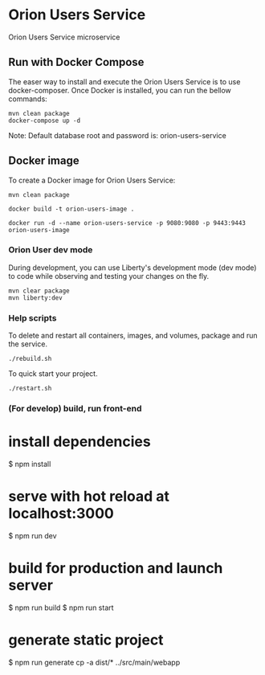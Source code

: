 # Orion Users Service

Orion Users Service microservice

## Run with Docker Compose

The easer way to install and execute the Orion Users Service is to use docker-composer. Once Docker is installed, you can run the bellow commands:

    mvn clean package
    docker-compose up -d

Note: Default database root and password is: orion-users-service

## Docker image

To create a Docker image for Orion Users Service:

    mvn clean package

    docker build -t orion-users-image .

    docker run -d --name orion-users-service -p 9080:9080 -p 9443:9443 orion-users-image

### Orion User dev mode

During development, you can use Liberty's development mode (dev mode) to code while observing and testing your changes on the fly.

    mvn clear package
    mvn liberty:dev

### Help scripts

To delete and restart all containers, images, and volumes, package and run the service.

    ./rebuild.sh

To quick start your project.

    ./restart.sh

### (For develop) build, run front-end

# install dependencies

$ npm install

# serve with hot reload at localhost:3000

$ npm run dev

# build for production and launch server

$ npm run build
$ npm run start

# generate static project

$ npm run generate
cp -a dist/* ../src/main/webapp
